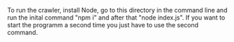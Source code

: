 To run the crawler, install Node, go to this directory in the command line and run the inital command "npm i" and after that "node index.js". If you want to start the programm a second time you just have to use the second command.